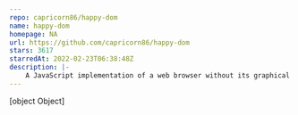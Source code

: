 ```yaml
---
repo: capricorn86/happy-dom
name: happy-dom
homepage: NA
url: https://github.com/capricorn86/happy-dom
stars: 3617
starredAt: 2022-02-23T06:38:48Z
description: |-
    A JavaScript implementation of a web browser without its graphical user interface
---
```


[object Object]
